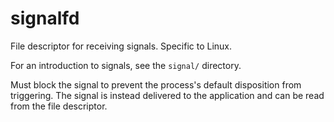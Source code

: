 # signalfd

File descriptor for receiving signals. Specific to Linux.

For an introduction to signals, see the `signal/` directory.

Must block the signal to prevent the process's default disposition from triggering.
The signal is instead delivered to the application and can be read from the file descriptor.
